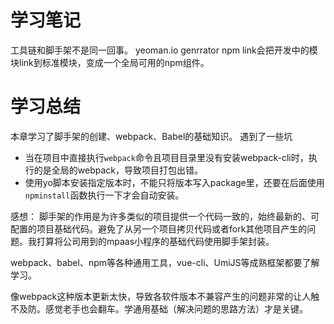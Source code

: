 # 学习笔记

工具链和脚手架不是同一回事。
yeoman.io genrrator
npm link会把开发中的模块link到标准模块，变成一个全局可用的npm组件。

# 学习总结
本章学习了脚手架的创建、webpack、Babel的基础知识。
遇到了一些坑
- 当在项目中直接执行`webpack`命令且项目目录里没有安装webpack-cli时，执行的是全局的webpack，导致项目打包出错。
- 使用yo脚本安装指定版本时，不能只将版本写入package里，还要在后面使用`npminstall`函数执行一下才会自动安装。

感想：
脚手架的作用是为许多类似的项目提供一个代码一致的，始终最新的、可配置的项目基础代码。避免了从另一个项目拷贝代码或者fork其他项目产生的问题。我打算将公司用到的mpaas小程序的基础代码使用脚手架封装。

webpack、babel、npm等各种通用工具，vue-cli、UmiJS等成熟框架都要了解学习。

像webpack这种版本更新太快，导致各软件版本不兼容产生的问题非常的让人触不及防。感觉老手也会翻车。学通用基础（解决问题的思路方法）才是关键。